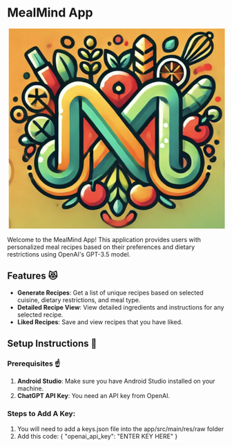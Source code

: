 # MealMind App

![MealMind Logo](logo.png)

Welcome to the MealMind App! This application provides users with personalized meal recipes based on their preferences and dietary restrictions using OpenAI's GPT-3.5 model.

## Features 😻

- **Generate Recipes**: Get a list of unique recipes based on selected cuisine, dietary restrictions, and meal type.
- **Detailed Recipe View**: View detailed ingredients and instructions for any selected recipe.
- **Liked Recipes**: Save and view recipes that you have liked.

## Setup Instructions 🙌

### Prerequisites ☝️

1. **Android Studio**: Make sure you have Android Studio installed on your machine.
2. **ChatGPT API Key**: You need an API key from OpenAI.

### Steps to Add A Key:

1. You will need to add a keys.json file into the app/src/main/res/raw folder
2. Add this code:
{
  "openai_api_key": "ENTER KEY HERE"
}



